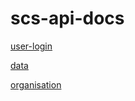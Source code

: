# scs-api-docs

[user-login](https://south-coast-science.github.io/scs-api-docs/user-login)

[data](https://south-coast-science.github.io/scs-api-docs/data)

[organisation](https://south-coast-science.github.io/scs-api-docs/organisation)

